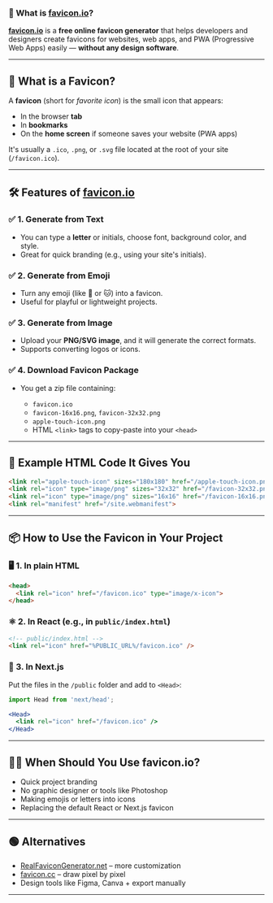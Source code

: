 ### 🧩 What is [**favicon.io**](https://favicon.io)?

[**favicon.io**](https://favicon.io) is a **free online favicon generator** that helps developers and designers create favicons for websites, web apps, and PWA (Progressive Web Apps) easily — **without any design software**.

---

## 🎯 What is a Favicon?

A **favicon** (short for *favorite icon*) is the small icon that appears:

* In the browser **tab**
* In **bookmarks**
* On the **home screen** if someone saves your website (PWA apps)

It's usually a `.ico`, `.png`, or `.svg` file located at the root of your site (`/favicon.ico`).

---

## 🛠️ Features of [favicon.io](https://favicon.io)

### ✅ 1. **Generate from Text**

* You can type a **letter** or initials, choose font, background color, and style.
* Great for quick branding (e.g., using your site's initials).

### ✅ 2. **Generate from Emoji**

* Turn any emoji (like 🚀 or 🐱) into a favicon.
* Useful for playful or lightweight projects.

### ✅ 3. **Generate from Image**

* Upload your **PNG/SVG image**, and it will generate the correct formats.
* Supports converting logos or icons.

### ✅ 4. **Download Favicon Package**

* You get a zip file containing:

  * `favicon.ico`
  * `favicon-16x16.png`, `favicon-32x32.png`
  * `apple-touch-icon.png`
  * HTML `<link>` tags to copy-paste into your `<head>`

---

## 🧪 Example HTML Code It Gives You

```html
<link rel="apple-touch-icon" sizes="180x180" href="/apple-touch-icon.png">
<link rel="icon" type="image/png" sizes="32x32" href="/favicon-32x32.png">
<link rel="icon" type="image/png" sizes="16x16" href="/favicon-16x16.png">
<link rel="manifest" href="/site.webmanifest">
```

---

## 📦 How to Use the Favicon in Your Project

### 🖥️ 1. In plain HTML

```html
<head>
  <link rel="icon" href="/favicon.ico" type="image/x-icon">
</head>
```

### ⚛️ 2. In React (e.g., in `public/index.html`)

```html
<!-- public/index.html -->
<link rel="icon" href="%PUBLIC_URL%/favicon.ico" />
```

### 📱 3. In Next.js

Put the files in the `/public` folder and add to `<Head>`:

```jsx
import Head from 'next/head';

<Head>
  <link rel="icon" href="/favicon.ico" />
</Head>
```

---

## 🧑‍💻 When Should You Use favicon.io?

* Quick project branding
* No graphic designer or tools like Photoshop
* Making emojis or letters into icons
* Replacing the default React or Next.js favicon

---

## 🟢 Alternatives

* [RealFaviconGenerator.net](https://realfavicongenerator.net/) – more customization
* [favicon.cc](https://www.favicon.cc/) – draw pixel by pixel
* Design tools like Figma, Canva + export manually

---


